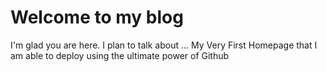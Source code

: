 # Welcome to my blog

I'm glad you are here. I plan to talk about ...
My Very First Homepage that I am able to deploy using the ultimate power of Github
